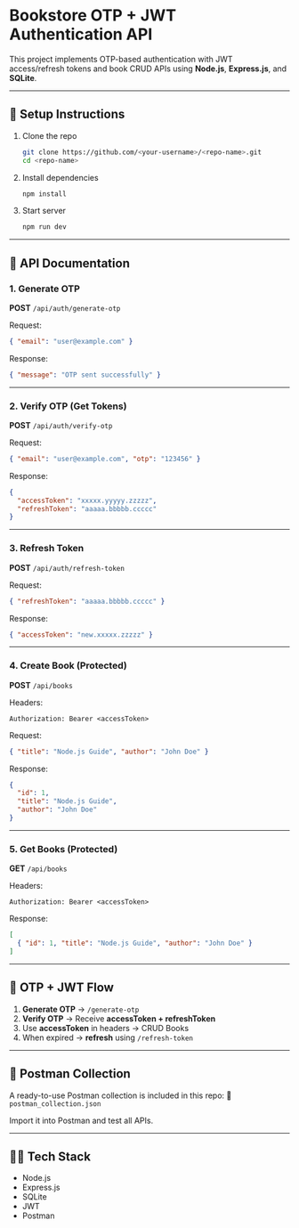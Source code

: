 # Bookstore OTP + JWT Authentication API

This project implements OTP-based authentication with JWT access/refresh tokens and book CRUD APIs using **Node.js**, **Express.js**, and **SQLite**.

---

## 🚀 Setup Instructions

1. Clone the repo
   ```bash
   git clone https://github.com/<your-username>/<repo-name>.git
   cd <repo-name>
   ```

2. Install dependencies
   ```bash
   npm install
   ```

3. Start server
   ```bash
   npm run dev
   ```

---

## 📌 API Documentation

### 1. Generate OTP

**POST** `/api/auth/generate-otp`

Request:
```json
{ "email": "user@example.com" }
```

Response:
```json
{ "message": "OTP sent successfully" }
```

---

### 2. Verify OTP (Get Tokens)

**POST** `/api/auth/verify-otp`

Request:
```json
{ "email": "user@example.com", "otp": "123456" }
```

Response:
```json
{
  "accessToken": "xxxxx.yyyyy.zzzzz",
  "refreshToken": "aaaaa.bbbbb.ccccc"
}
```

---

### 3. Refresh Token

**POST** `/api/auth/refresh-token`

Request:
```json
{ "refreshToken": "aaaaa.bbbbb.ccccc" }
```

Response:
```json
{ "accessToken": "new.xxxxx.zzzzz" }
```

---

### 4. Create Book (Protected)

**POST** `/api/books`

Headers:
```
Authorization: Bearer <accessToken>
```

Request:
```json
{ "title": "Node.js Guide", "author": "John Doe" }
```

Response:
```json
{
  "id": 1,
  "title": "Node.js Guide",
  "author": "John Doe"
}
```

---

### 5. Get Books (Protected)

**GET** `/api/books`

Headers:
```
Authorization: Bearer <accessToken>
```

Response:
```json
[
  { "id": 1, "title": "Node.js Guide", "author": "John Doe" }
]
```

---

## 🔄 OTP + JWT Flow

1. **Generate OTP** → `/generate-otp`
2. **Verify OTP** → Receive **accessToken + refreshToken**
3. Use **accessToken** in headers → CRUD Books
4. When expired → **refresh** using `/refresh-token`

---

## 🧪 Postman Collection

A ready-to-use Postman collection is included in this repo:
📂 `postman_collection.json`

Import it into Postman and test all APIs.

---

## 👨‍💻 Tech Stack

* Node.js
* Express.js
* SQLite
* JWT
* Postman
